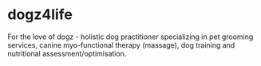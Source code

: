# dogz4life
For the love of dogz - holistic dog practitioner specializing in pet grooming services, canine myo-functional therapy (massage), dog training and nutritional assessment/optimisation.
